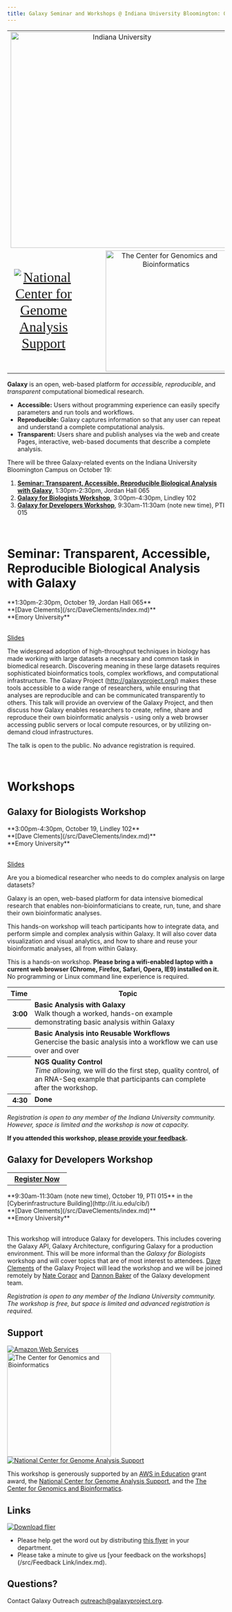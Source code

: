 ```yaml
---
title: Galaxy Seminar and Workshops @ Indiana University Bloomington: October 19, 2012
---
```

<div class='center'>

</div>

<table>
  <tr>
    <td colspan=3 style=" text-align: center; border: none;"> <a href='http://indiana.edu/'><img src="/src/images/Logos/IndianaU720.png" alt="Indiana University" width="500" /></a> </td>
  </tr>
  <tr>
    <td style=" border: none; text-align: center; vertical-align: middle; font-family: 'Times New Roman',Georgia,Serif; font-size: 200%; line-height: 120%;"> <a href='http://ncgas.org/'><img src="/src/images/Logos/NCGAS_Logo300.png" alt="National Center for Genome Analysis Support" /></a> </td>
    <td style=" border: none; text-align: center; vertical-align: middle; width: 10%;"> </td>
    <td style=" border: none; text-align: center; vertical-align: middle;"> <a href='http://cgb.indiana.edu/'><img src="/src/images/Logos/CGBLogoText.png" alt="The Center for Genomics and Bioinformatics" width="280px" /></a> </td>
  </tr>
</table>



**Galaxy** is an open, web-based platform for *accessible, reproducible*, and *transparent* computational biomedical research.

* **Accessible:** Users without programming experience can easily specify parameters and run tools and workflows.
* **Reproducible:** Galaxy captures information so that any user can repeat and understand a complete computational analysis.
* **Transparent:** Users share and publish analyses via the web and create Pages, interactive, web-based documents that describe a complete analysis.

There will be three Galaxy-related events on the Indiana University Bloomington Campus on October 19: 
1. **[Seminar: Transparent, Accessible, Reproducible Biological Analysis with Galaxy](/src/events/IndianaU2012/index.md#seminar-transparent-accessible-reproducible-biological-analysis-with-galaxy)**, 1:30pm-2:30pm, Jordan Hall 065
1. **[Galaxy for Biologists Workshop](/src/events/IndianaU2012/index.md#galaxy-for-biologists-workshop)**, 3:00pm-4:30pm, Lindley 102 
1. **[Galaxy for Developers Workshop](/src/events/IndianaU2012/index.md#galaxy-for-developers-workshop)**, 9:30am-11:30am (note new time), PTI 015 

<br />

# Seminar: Transparent, Accessible, Reproducible Biological Analysis with Galaxy

<div class='indent'>
**1:30pm-2:30pm, October 19, Jordan Hall 065**<br />
**[Dave Clements](/src/DaveClements/index.md)**<br />
**Emory University**<br /><br />

[Slides](PLACEHOLDER_ATTACHMENT_URL/src/Documents/Presentations/2012_IndianaU.pdf)

The widespread adoption of high-throughput techniques in biology has made working with large datasets a necessary and common task in biomedical research.  Discovering meaning in these large datasets requires sophisticated bioinformatics tools, complex workflows, and computational infrastructure.  The Galaxy Project (http://galaxyproject.org/) makes these tools accessible to a wide range of researchers, while ensuring that analyses are reproducible and can be communicated transparently to others.  This talk will provide an overview of the Galaxy Project, and then discuss how Galaxy enables researchers to create, refine, share and reproduce their own bioinformatic analysis - using only a web browser accessing public servers or local compute resources, or by utilizing on-demand cloud infrastructures.

The talk is open to the public.  No advance registration is required.
</div>
<br />

# Workshops

## Galaxy for Biologists Workshop

<div class='indent'>
**3:00pm-4:30pm, October 19, Lindley 102**<br />
**[Dave Clements](/src/DaveClements/index.md)**<br />
**Emory University**<br /><br />

[Slides](PLACEHOLDER_ATTACHMENT_URL/src/Documents/Presentations/2012IndianaUGalaxyForBiologists.pdf)

Are you a biomedical researcher who needs to do complex analysis on large datasets?

Galaxy is an open, web-based platform for data intensive biomedical research that enables non-bioinformaticians to create, run, tune, and share their own bioinformatic analyses.

This hands-on workshop will teach participants how to integrate data, and perform simple and complex analysis within Galaxy.  It will also cover data visualization and visual analytics, and how to share and reuse your bioinformatic analyses, all from within Galaxy.

This is a hands-on workshop.  **Please bring a wifi-enabled laptop with a current web browser (Chrome, Firefox, Safari, Opera, IE9) installed on it.**  No programming or Linux command line experience is required.

<table>
  <tr class="th" >
    <th> Time </th>
    <th> Topic </th>
  </tr>
  <tr>
    <th style=" text-align: right;"> 3:00 </th>
    <td> <strong>Basic Analysis with Galaxy</strong><div class='indent'>Walk though a worked, hands-on example demonstrating basic analysis within Galaxy</div> </td>
  </tr>
  <tr>
    <th style=" text-align: right;"> </th>
    <td> <strong>Basic Analysis into Reusable Workflows</strong><div class='indent'>Genercise the basic analysis into a workflow we can use over and over</div> </td>
  </tr>
  <tr>
    <th style=" text-align: right;"> </th>
    <td> <strong>NGS Quality Control</strong><div class='indent'><em>Time allowing,</em> we will do the first step, quality control, of an RNA-Seq example that participants can complete after the workshop.</div> </td>
  </tr>
  <tr>
    <th style=" text-align: right;"> 4:30 </th>
    <td> <strong>Done</strong> </td>
  </tr>
</table>


*Registration is open to any member of the Indiana University community. However, space is limited and the workshop is now at capacity.*

**If you attended this workshop, [please provide your feedback](http://bit.ly/IUFeedbackG4B).**
</div>


## Galaxy for Developers Workshop

<div class='right'>
<table>
  <tr>
    <th style=" border: none;"> &nbsp;&nbsp;<a href='http://bit.ly/QdCSb0'>Register Now</a>&nbsp;&nbsp; </th>
  </tr>
</table>

</div>

<div class='indent'>
**9:30am-11:30am (note new time), October 19, PTI 015** in the [Cyberinfrastructure Building](http://it.iu.edu/cib/)<br />
**[Dave Clements](/src/DaveClements/index.md)**<br />
**Emory University**<br /><br />

This workshop will introduce Galaxy for developers.  This includes covering the Galaxy API, Galaxy Architecture, configuring Galaxy for a production environment.  This will be more informal than the *Galaxy for Biologists* workshop and will cover topics that are of most interest to attendees.  [Dave Clements](/src/DaveClements/index.md) of the Galaxy Project will lead the workshop and we will be joined remotely by [Nate Coraor](/src/nate/index.md) and [Dannon Baker](/src/DannonBaker/index.md) of the Galaxy development team.

*Registration is open to any member of the Indiana University community. The workshop is free, but space is limited and advanced registration is required.*
</div>


## Support

<div class='right'><a href='http://aws.amazon.com/'><img src="/src/images/Logos/AWSLogo.png" alt="Amazon Web Services" /></a></div>
<div class='right'><a href='http://cgb.indiana.edu/'><img src="/src/images/Logos/CGBLogoText.png" alt="The Center for Genomics and Bioinformatics" width="240px" /></a></div>
<div class='right'><a href='http://ncgas.org/'><img src="/src/images/Logos/NCGAS_Logo300.png" alt="National Center for Genome Analysis Support" /></a></div>

This workshop is generously supported by an [AWS in Education](http://aws.amazon.com/education/) grant award, the [National Center for Genome Analysis Support](http://ncgas.org/), and the [The Center for Genomics and Bioinformatics](http://cgb.indiana.edu/).



## Links

<div class='right'><a href='PLACEHOLDER_ATTACHMENT_URL/src/IndianaUGalaxyWorkshop.pdf'><img src="/src/events/IndianaU2012/IndianaUGalaxyWorkshopThumb.png" alt="Download flier" /></a></div>

* Please help get the word out by distributing [this flyer](PLACEHOLDER_ATTACHMENT_URL/src/IndianaUGalaxyWorkshop.pdf) in your department.
* Please take a minute to give us [your feedback on the workshops](/src/Feedback Link/index.md).

## Questions?

Contact Galaxy Outreach [outreach@galaxyproject.org](mailto:outreach@galaxyproject.org).

